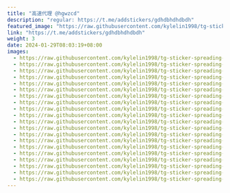 ```yaml
---
title: "高速代理 @hgwzcd"
description: "regular: https://t.me/addstickers/gdhdbhdhdbdh"
featured_image: "https://raw.githubusercontent.com/kylelin1998/tg-sticker-spreading-worldwide-images/main/img/24f62d55-46c8-4bbb-8a53-4ced7525e90a.jpg"
link: "https://t.me/addstickers/gdhdbhdhdbdh"
weight: 3
date: 2024-01-29T08:03:19+08:00
images:
  - https://raw.githubusercontent.com/kylelin1998/tg-sticker-spreading-worldwide-images/main/img/24f62d55-46c8-4bbb-8a53-4ced7525e90a.jpg
  - https://raw.githubusercontent.com/kylelin1998/tg-sticker-spreading-worldwide-images/main/img/8e30a020-7d54-41c0-b319-5917982277a7.jpg
  - https://raw.githubusercontent.com/kylelin1998/tg-sticker-spreading-worldwide-images/main/img/f1cd5070-95a7-4a3b-9155-48afcb156225.jpg
  - https://raw.githubusercontent.com/kylelin1998/tg-sticker-spreading-worldwide-images/main/img/33dbc0ba-1c05-4c39-8e1b-abe1930a1927.jpg
  - https://raw.githubusercontent.com/kylelin1998/tg-sticker-spreading-worldwide-images/main/img/a6cfd664-8e4e-4033-87de-9a1100ad1f7f.jpg
  - https://raw.githubusercontent.com/kylelin1998/tg-sticker-spreading-worldwide-images/main/img/64ed74ea-a27a-4b4e-a432-bb11a1286df1.jpg
  - https://raw.githubusercontent.com/kylelin1998/tg-sticker-spreading-worldwide-images/main/img/816fe6d2-922c-47fd-967a-77cc4babf135.jpg
  - https://raw.githubusercontent.com/kylelin1998/tg-sticker-spreading-worldwide-images/main/img/999c408e-fdab-4712-8ac7-313629618820.jpg
  - https://raw.githubusercontent.com/kylelin1998/tg-sticker-spreading-worldwide-images/main/img/cbb1e730-fd44-46a0-b9c2-93dbee6231ee.jpg
  - https://raw.githubusercontent.com/kylelin1998/tg-sticker-spreading-worldwide-images/main/img/a0fc3f43-d43b-4133-ab04-a363efbb1577.jpg
  - https://raw.githubusercontent.com/kylelin1998/tg-sticker-spreading-worldwide-images/main/img/6d4308f1-2976-4846-91b4-7f3d8bbc4d10.jpg
  - https://raw.githubusercontent.com/kylelin1998/tg-sticker-spreading-worldwide-images/main/img/da4b0621-2b5e-457d-aae0-4db1991a88e6.jpg
  - https://raw.githubusercontent.com/kylelin1998/tg-sticker-spreading-worldwide-images/main/img/e1e1d103-8ec5-42e9-902e-ca834d9301e8.jpg
  - https://raw.githubusercontent.com/kylelin1998/tg-sticker-spreading-worldwide-images/main/img/75c26264-12ca-4629-acab-406f392a54d7.jpg
  - https://raw.githubusercontent.com/kylelin1998/tg-sticker-spreading-worldwide-images/main/img/90ad4a5a-0893-4916-b7a5-1c4143b57a6c.jpg
  - https://raw.githubusercontent.com/kylelin1998/tg-sticker-spreading-worldwide-images/main/img/b1001eea-1e9f-4e4b-adea-0421b4fc8cf3.jpg
  - https://raw.githubusercontent.com/kylelin1998/tg-sticker-spreading-worldwide-images/main/img/f502c0ef-bcb6-4f82-b005-287a4a8d4445.jpg
  - https://raw.githubusercontent.com/kylelin1998/tg-sticker-spreading-worldwide-images/main/img/6bd67a93-b0b1-4cc2-a2e9-d7fddc22b932.jpg
  - https://raw.githubusercontent.com/kylelin1998/tg-sticker-spreading-worldwide-images/main/img/0939288d-6ab0-416f-84e1-b44096d2acb2.jpg
  - https://raw.githubusercontent.com/kylelin1998/tg-sticker-spreading-worldwide-images/main/img/7b31fc9f-a114-4e38-a205-18d13cd2c4e2.jpg
---
```

